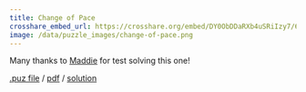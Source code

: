 ```yaml
---
title: Change of Pace
crosshare_embed_url: https://crosshare.org/embed/DY0ObDDaRXb4uSRiIzy7/6GZEUgttSaMcNGI8CIiXptC8S1E3
image: /data/puzzle_images/change-of-pace.png
---
```


Many thanks to [Maddie](https://twitter.com/madxwords) for test solving this one!

<div class="body">
  <a href="../data/puz_files/change-of-pace.puz" download>.puz file</a> / <a href="../data/pdfs/change-of-pace.pdf" download>pdf</a> / <a href="../data/solutions/change-of-pace.png" download>solution</a>
</div>